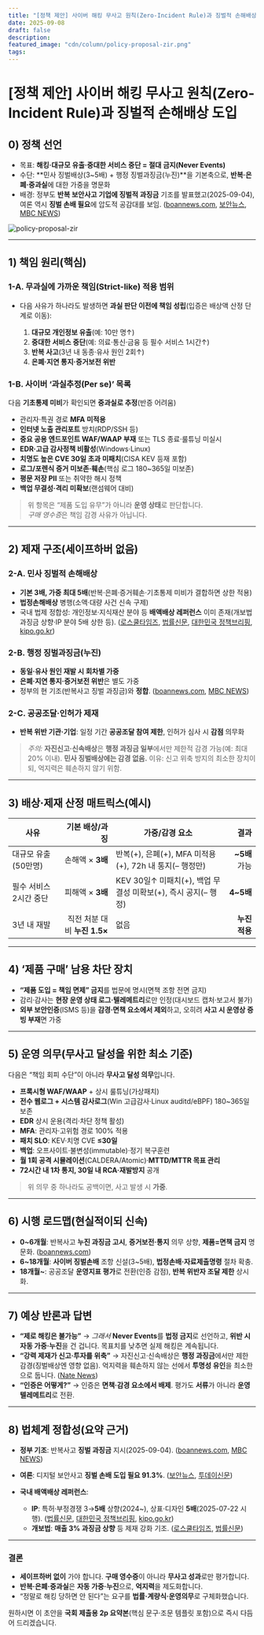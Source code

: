 ```yaml
---
title: "[정책 제안] 사이버 해킹 무사고 원칙(Zero-Incident Rule)과 징벌적 손해배상 도입"
date: 2025-09-08
draft: false
description: 
featured_image: "cdn/column/policy-proposal-zir.png"
tags: 
---
```



# [정책 제안] 사이버 해킹 무사고 원칙(Zero-Incident Rule)과 징벌적 손해배상 도입

## 0) 정책 선언

* 목표: **해킹·대규모 유출·중대한 서비스 중단 = 절대 금지(Never Events)**
* 수단: **민사 징벌배상(3~5배) + 행정 징벌과징금(누진)**을 기본축으로, **반복·은폐·중과실**에 대한 가중을 명문화
* 배경: 정부도 **반복 보안사고 기업에 징벌적 과징금** 기조를 발표했고(2025-09-04), 여론 역시 **징벌 손배 필요**에 압도적 공감대를 보임. ([boannews.com][1], [보안뉴스][2], [MBC NEWS][3])

<!--more-->

![policy-proposal-zir](https://blog.plura.io/cdn/column/policy-proposal-zir.png)

---

## 1) 책임 원리(핵심)

### 1-A. **무과실에 가까운 책임(Strict-like)** 적용 범위

* 다음 사유가 하나라도 발생하면 **과실 판단 이전에 책임 성립**(입증은 배상액 산정 단계로 이동):

  1. **대규모 개인정보 유출**(예: 10만 명↑)
  2. **중대한 서비스 중단**(예: 의료·통신·금융 등 필수 서비스 1시간↑)
  3. **반복 사고**(3년 내 동종·유사 원인 2회↑)
  4. **은폐·지연 통지·증거보전 위반**

### 1-B. **사이버 ‘과실추정(Per se)’ 목록**

다음 **기초통제 미비**가 확인되면 **중과실로 추정**(반증 어려움)

* 관리자·특권 경로 **MFA 미적용**
* **인터넷 노출 관리포트** 방치(RDP/SSH 등)
* **중요 공용 엔드포인트 WAF/WAAP 부재** 또는 TLS 종료·룰튜닝 미실시
* **EDR·고급 감사정책 비활성**(Windows·Linux)
* **치명도 높은 CVE 30일 초과 미패치**(CISA KEV 등재 포함)
* **로그/포렌식 증거 미보존·훼손**(핵심 로그 180\~365일 미보존)
* **평문 저장 PII** 또는 취약한 해시 정책
* **백업 무결성·격리 미확보**(랜섬웨어 대비)

> 위 항목은 “제품 도입 유무”가 아니라 **운영 상태**로 판단합니다.  
> *구매 영수증*은 책임 감경 사유가 아닙니다.

---

## 2) 제재 구조(세이프하버 없음)

### 2-A. **민사 징벌적 손해배상**

* **기본 3배, 가중 최대 5배**(반복·은폐·증거훼손·기초통제 미비가 결합하면 상한 적용)
* **법정손해배상** 병행(소액·대량 사건 신속 구제)
* 국내 법제 정합성: 개인정보·지식재산 분야 등 **배액배상 레퍼런스** 이미 존재(개보법 과징금 상향·IP 분야 5배 상한 등). ([로스쿨타임즈][4], [법률신문][5], [대한민국 정책브리핑][6], [kipo.go.kr][7])

### 2-B. **행정 징벌과징금(누진)**

* **동일·유사 원인 재발 시 회차별 가중**
* **은폐·지연 통지·증거보전 위반**은 별도 가중
* 정부의 현 기조(반복사고 징벌 과징금)와 **정합**. ([boannews.com][1], [MBC NEWS][3])

### 2-C. **공공조달·인허가 제재**

* **반복 위반 기관·기업**: 일정 기간 **공공조달 참여 제한**, 인허가 심사 시 **감점** 의무화

> *주의:* **자진신고·신속배상**은 **행정 과징금 일부**에서만 제한적 감경 가능(예: 최대 20% 이내). **민사 징벌배상에는 감경 없음.**
> 이유: 신고 위축 방지의 최소한 장치이되, 억지력은 훼손하지 않기 위함.

---

## 3) **배상·제재 산정 매트릭스(예시)**

| 사유            |             기본 배상/과징 | 가중/감경 요소                                    |          결과 |
| ------------- | -------------------: | ------------------------------------------- | ----------: |
| 대규모 유출(50만명)  |         손해액 × **3배** | 반복(+), 은폐(+), MFA 미적용(+), 72h 내 통지(– 행정만)   | **\~5배** 가능 |
| 필수 서비스 2시간 중단 |         피해액 × **3배** | KEV 30일↑ 미패치(+), 백업 무결성 미확보(+), 즉시 공지(– 행정) |   **4\~5배** |
| 3년 내 재발       | 직전 처분 대비 **누진 1.5×** | 없음                                          |   **누진 적용** |

---

## 4) ‘제품 구매’ 남용 차단 장치

* **“제품 도입 = 책임 면제” 금지**를 법문에 명시(면책 조항 전면 금지)
* 감리·감사는 **현장 운영 상태 로그·텔레메트리**로만 인정(대시보드 캡처·보고서 불가)
* **외부 보안인증**(ISMS 등)을 **감경·면책 요소에서 제외**하고, 오히려 **사고 시 운영상 증빙 부재**면 가중

---

## 5) 운영 의무(**무사고 달성**을 위한 최소 기준)

다음은 “책임 회피 수단”이 아니라 **무사고 달성 의무**입니다.

* **프록시형 WAF/WAAP** + 상시 룰튜닝(가상패치)
* **전수 웹로그 + 시스템 감사로그**(Win 고급감사·Linux auditd/eBPF) 180\~365일 보존
* **EDR** 상시 운용(격리·차단 정책 활성)
* **MFA**: 관리자·고위험 경로 100% 적용
* **패치 SLO**: KEV·치명 CVE **≤30일**
* **백업**: 오프사이트·불변성(immutable)·정기 복구훈련
* **월 1회 공격 시뮬레이션**(CALDERA/Atomic)·**MTTD/MTTR 목표 관리**
* **72시간 내 1차 통지, 30일 내 RCA·재발방지** 공개

> 위 의무 중 하나라도 공백이면, 사고 발생 시 **가중**.

---

## 6) 시행 로드맵(현실적이되 신속)

* **0\~6개월**: 반복사고 **누진 과징금 고시**, **증거보전·통지** 의무 상향, **제품=면책 금지** 명문화. ([boannews.com][1])
* **6\~18개월**: **사이버 징벌손배** 조항 신설(3\~5배), **법정손배·자료제출명령** 절차 확충.
* **18개월\~**: 공공조달 **운영지표 평가**로 전환(인증 감점), **반복 위반자 조달 제한** 상시화.

---

## 7) 예상 반론과 답변

* **“제로 해킹은 불가능”**
  → *그래서* **Never Events**를 **법정 금지**로 선언하고, **위반 시 자동 가중·누진**을 건 겁니다. 목표치를 낮추면 실제 해킹은 계속됩니다.
* **“강력 제재가 신고·투자를 위축”**
  → 자진신고·신속배상은 **행정 과징금**에서만 제한 감경(징벌배상엔 영향 없음). 억지력을 훼손하지 않는 선에서 **투명성 유인**을 최소한으로 둡니다. ([Nate News][8])
* **“인증은 어떻게?”**
  → 인증은 **면책·감경 요소에서 배제**. 평가도 **서류**가 아니라 **운영 텔레메트리**로 전환.

---

## 8) 법체계 정합성(요약 근거)

* **정부 기조**: 반복사고 **징벌 과징금** 지시(2025-09-04). ([boannews.com][1], [MBC NEWS][3])
* **여론**: 디지털 보안사고 **징벌 손배 도입 필요 91.3%**. ([보안뉴스][9], [투데이신문][10])
* **국내 배액배상 레퍼런스**:

  * **IP**: 특허·부정경쟁 3→**5배** 상향(2024\~), 상표·디자인 **5배**(2025-07-22 시행). ([법률신문][11], [대한민국 정책브리핑][6], [kipo.go.kr][7])
  * **개보법**: **매출 3% 과징금 상향** 등 제재 강화 기조. ([로스쿨타임즈][4], [법률신문][5])

---

### 결론

* **세이프하버 없이** 가야 합니다. **구매 영수증**이 아니라 **무사고 성과**로만 평가합니다.
* **반복·은폐·중과실**은 **자동 가중·누진**으로, **억지력**을 제도화합니다.
* “정말로 해킹 당하면 안 된다”는 요구를 **법률·계량식·운영의무**로 구체화했습니다.

원하시면 이 초안을 **국회 제출용 2p 요약본**(핵심 문구·조문 템플릿 포함)으로 즉시 다듬어 드리겠습니다.

[1]: https://www.boannews.com/media/view.asp?idx=139083&utm_source=chatgpt.com "李대통령 “보안사고 반복 기업, 징벌적 과징금 등 강력 대처”"
[2]: https://m.boannews.com/html/detail.html?idx=139083&tab_type=1&utm_source=chatgpt.com "李대통령 “보안사고 반복 기업, 징벌적 과징금 등 강력 대처”"
[3]: https://imnews.imbc.com/news/2025/politics/article/6752494_36711.html?utm_source=chatgpt.com "이 대통령 \"해킹·보안 사고 반복 기업에 징벌적 과징금\""
[4]: https://www.lawschooltimes.com/news/articleView.html?idxno=2985&utm_source=chatgpt.com "개인정보 보호법(2023.3.14., 일부개정 2024.3.15. 시행) - 로스쿨타임즈"
[5]: https://www.lawtimes.co.kr/LawFirm-NewsLetter/189930?utm_source=chatgpt.com "개인정보 보호법 시행령 개정안의 주요 내용 소개 - 법률신문"
[6]: https://www.korea.kr/policy/civilView.do?newsId=148947168&utm_source=chatgpt.com "고의로 상표·디자인 침해시 최대 5배 징벌배상"
[7]: https://www.kipo.go.kr/ko/kpoBultnDetail.do?aprchId=BUT0000029&menuCd=SCD0200618&ntatcSeq=20573&sysCd=SCD02&utm_source=chatgpt.com "특허청 > 소식알림 > 보도자료 > 보도자료(상세)"
[8]: https://news.nate.com/view/20250903n33273?mid=n0105&utm_source=chatgpt.com "\"해킹 2년 새 66% 폭증…징벌적 과징금, 피해 예방 걸림돌\" ..."
[9]: https://m.boannews.com/html/detail.html?idx=137095&utm_source=chatgpt.com "[SKT 해킹 사태] 국민 10명중 9명, 디지털 보안 사고 '징벌적 ..."
[10]: https://www.ntoday.co.kr/news/articleView.html?idxno=115360&utm_source=chatgpt.com "국민 10명 중 9명 “징벌 배상 필요”...SKT 해킹 사태에 공분 확산"
[11]: https://www.lawtimes.co.kr/LawFirm-NewsLetter/208262?utm_source=chatgpt.com "지식재산권 고의침해에 대한 5배 증액배상제도의 확대"
